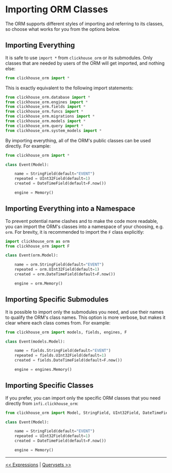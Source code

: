
Importing ORM Classes
=====================

The ORM supports different styles of importing and referring to its classes, so choose what works for you from the options below.

Importing Everything
--------------------

It is safe to use `import *` from `clickhouse_orm` or its submodules. Only classes that are needed by users of the ORM will get imported, and nothing else:
```python
from clickhouse_orm import *
```
This is exactly equivalent to the following import statements:
```python
from clickhouse_orm.database import *
from clickhouse_orm.engines import *
from clickhouse_orm.fields import *
from clickhouse_orm.funcs import *
from clickhouse_orm.migrations import *
from clickhouse_orm.models import *
from clickhouse_orm.query import *
from clickhouse_orm.system_models import *
```
By importing everything, all of the ORM's public classes can be used directly. For example:
```python
from clickhouse_orm import *

class Event(Model):

    name = StringField(default="EVENT")
    repeated = UInt32Field(default=1)
    created = DateTimeField(default=F.now())

    engine = Memory()
```

Importing Everything into a Namespace
-------------------------------------

To prevent potential name clashes and to make the code more readable, you can import the ORM's classes into a namespace of your choosing, e.g. `orm`. For brevity, it is recommended to import the `F` class explicitly:
```python
import clickhouse_orm as orm
from clickhouse_orm import F

class Event(orm.Model):

    name = orm.StringField(default="EVENT")
    repeated = orm.UInt32Field(default=1)
    created = orm.DateTimeField(default=F.now())

    engine = orm.Memory()
```

Importing Specific Submodules
-----------------------------

It is possible to import only the submodules you need, and use their names to qualify the ORM's class names. This option is more verbose, but makes it clear where each class comes from. For example:
```python
from clickhouse_orm import models, fields, engines, F

class Event(models.Model):

    name = fields.StringField(default="EVENT")
    repeated = fields.UInt32Field(default=1)
    created = fields.DateTimeField(default=F.now())

    engine = engines.Memory()
```

Importing Specific Classes
--------------------------

If you prefer, you can import only the specific ORM classes that you need directly from `infi.clickhouse_orm`:
```python
from clickhouse_orm import Model, StringField, UInt32Field, DateTimeField, F, Memory

class Event(Model):

    name = StringField(default="EVENT")
    repeated = UInt32Field(default=1)
    created = DateTimeField(default=F.now())

    engine = Memory()
```

---

[<< Expressions](expressions.md) | [Querysets >>](querysets.md)
